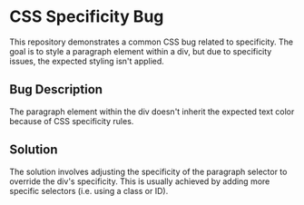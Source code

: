 # CSS Specificity Bug

This repository demonstrates a common CSS bug related to specificity. The goal is to style a paragraph element within a div, but due to specificity issues, the expected styling isn't applied.

## Bug Description

The paragraph element within the div doesn't inherit the expected text color because of CSS specificity rules.

## Solution

The solution involves adjusting the specificity of the paragraph selector to override the div's specificity. This is usually achieved by adding more specific selectors (i.e. using a class or ID).